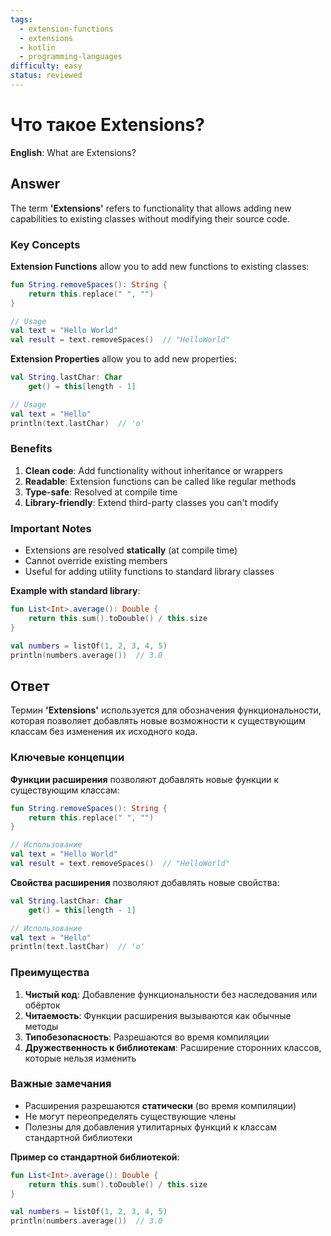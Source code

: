 ```yaml
---
tags:
  - extension-functions
  - extensions
  - kotlin
  - programming-languages
difficulty: easy
status: reviewed
---
```


# Что такое Extensions?

**English**: What are Extensions?

## Answer

The term **'Extensions'** refers to functionality that allows adding new capabilities to existing classes without modifying their source code.

### Key Concepts

**Extension Functions** allow you to add new functions to existing classes:
```kotlin
fun String.removeSpaces(): String {
    return this.replace(" ", "")
}

// Usage
val text = "Hello World"
val result = text.removeSpaces()  // "HelloWorld"
```

**Extension Properties** allow you to add new properties:
```kotlin
val String.lastChar: Char
    get() = this[length - 1]

// Usage
val text = "Hello"
println(text.lastChar)  // 'o'
```

### Benefits

1. **Clean code**: Add functionality without inheritance or wrappers
2. **Readable**: Extension functions can be called like regular methods
3. **Type-safe**: Resolved at compile time
4. **Library-friendly**: Extend third-party classes you can't modify

### Important Notes

- Extensions are resolved **statically** (at compile time)
- Cannot override existing members
- Useful for adding utility functions to standard library classes

**Example with standard library**:
```kotlin
fun List<Int>.average(): Double {
    return this.sum().toDouble() / this.size
}

val numbers = listOf(1, 2, 3, 4, 5)
println(numbers.average())  // 3.0
```

## Ответ

Термин **'Extensions'** используется для обозначения функциональности, которая позволяет добавлять новые возможности к существующим классам без изменения их исходного кода.

### Ключевые концепции

**Функции расширения** позволяют добавлять новые функции к существующим классам:
```kotlin
fun String.removeSpaces(): String {
    return this.replace(" ", "")
}

// Использование
val text = "Hello World"
val result = text.removeSpaces()  // "HelloWorld"
```

**Свойства расширения** позволяют добавлять новые свойства:
```kotlin
val String.lastChar: Char
    get() = this[length - 1]

// Использование
val text = "Hello"
println(text.lastChar)  // 'o'
```

### Преимущества

1. **Чистый код**: Добавление функциональности без наследования или обёрток
2. **Читаемость**: Функции расширения вызываются как обычные методы
3. **Типобезопасность**: Разрешаются во время компиляции
4. **Дружественность к библиотекам**: Расширение сторонних классов, которые нельзя изменить

### Важные замечания

- Расширения разрешаются **статически** (во время компиляции)
- Не могут переопределять существующие члены
- Полезны для добавления утилитарных функций к классам стандартной библиотеки

**Пример со стандартной библиотекой**:
```kotlin
fun List<Int>.average(): Double {
    return this.sum().toDouble() / this.size
}

val numbers = listOf(1, 2, 3, 4, 5)
println(numbers.average())  // 3.0
```

